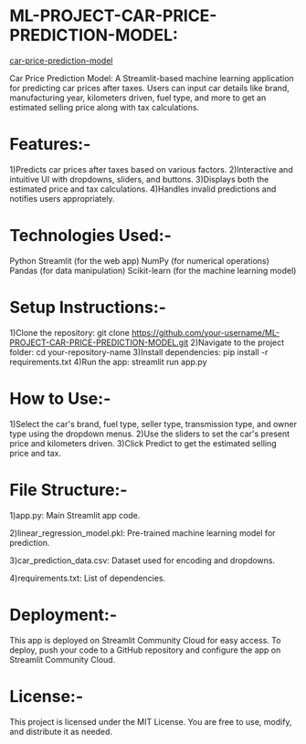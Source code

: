 # ML-PROJECT-CAR-PRICE-PREDICTION-MODEL:
[car-price-prediction-model](https://ml-project-car-price-prediction-model-tgokbxqcfprv9hb5dk3tke.streamlit.app/)

Car Price Prediction Model: A Streamlit-based machine learning application for predicting car prices after taxes. Users can input car details like brand, manufacturing year, kilometers driven, fuel type, and more to get an estimated selling price along with tax calculations.
# Features:-
1)Predicts car prices after taxes based on various factors.
2)Interactive and intuitive UI with dropdowns, sliders, and buttons.
3)Displays both the estimated price and tax calculations.
4)Handles invalid predictions and notifies users appropriately.

# Technologies Used:-
Python
Streamlit (for the web app)
NumPy (for numerical operations)
Pandas (for data manipulation)
Scikit-learn (for the machine learning model)

# Setup Instructions:-
1)Clone the repository: git clone https://github.com/your-username/ML-PROJECT-CAR-PRICE-PREDICTION-MODEL.git
2)Navigate to the project folder: cd your-repository-name
3)Install dependencies: pip install -r requirements.txt
4)Run the app: streamlit run app.py

# How to Use:-
1)Select the car's brand, fuel type, seller type, transmission type, and owner type using the dropdown menus.
2)Use the sliders to set the car's present price and kilometers driven.
3)Click Predict to get the estimated selling price and tax.

# File Structure:-
1)app.py: Main Streamlit app code.

2)linear_regression_model.pkl: Pre-trained machine learning model for prediction.

3)car_prediction_data.csv: Dataset used for encoding and dropdowns.

4)requirements.txt: List of dependencies.

# Deployment:-
This app is deployed on Streamlit Community Cloud for easy access. To deploy, push your code to a GitHub repository and configure the app on Streamlit Community Cloud.

# License:-
This project is licensed under the MIT License. You are free to use, modify, and distribute it as needed.
